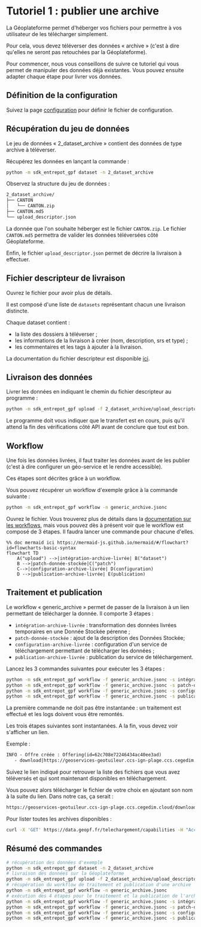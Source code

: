 # Tutoriel 1 : publier une archive

La Géoplateforme permet d'héberger vos fichiers pour permettre à vos utilisateur de les télécharger simplement.

Pour cela, vous devez téléverser des données « archive » (c'est à dire qu'elles ne seront pas retouchées par la Géoplateforme).

Pour commencer, nous vous conseillons de suivre ce tutoriel qui vous permet de manipuler des données déjà existantes. Vous pouvez ensuite adapter chaque étape pour livrer vos données.

## Définition de la configuration

Suivez la page [configuration](configuration.md) pour définir le fichier de configuration.

## Récupération du jeu de données

Le jeu de données « 2_dataset_archive » contient des données de type archive à téléverser.

Récupérez les données en lançant la commande :

```sh
python -m sdk_entrepot_gpf dataset -n 2_dataset_archive
```

Observez la structure du jeu de données :

```txt
2_dataset_archive/
├── CANTON
│   └── CANTON.zip
├── CANTON.md5
└── upload_descriptor.json
```

La donnée que l'on souhaite héberger est le fichier `CANTON.zip`. Le fichier `CANTON.md5` permettra de valider les données téléversées côté Géoplateforme.

Enfin, le fichier `upload_descriptor.json` permet de décrire la livraison à effectuer.

## Fichier descripteur de livraison

Ouvrez le fichier pour avoir plus de détails.

Il est composé d'une liste de `datasets` représentant chacun une livraison distincte.

Chaque dataset contient :

* la liste des dossiers à téléverser ;
* les informations de la livraison à créer (nom, description, srs et type) ;
* les commentaires et les tags à ajouter à la livraison.

La documentation du fichier descripteur est disponible [ici](upload_descriptor.md).

## Livraison des données

Livrer les données en indiquant le chemin du fichier descripteur au programme :

```sh
python -m sdk_entrepot_gpf upload -f 2_dataset_archive/upload_descriptor.json
```

Le programme doit vous indiquer que le transfert est en cours, puis qu'il attend la fin des vérifications côté API avant de conclure que tout est bon.

## Workflow

Une fois les données livrées, il faut traiter les données avant de les publier (c'est à dire configurer un géo-service et le rendre accessible).

Ces étapes sont décrites grâce à un workflow.

Vous pouvez récupérer un workflow d'exemple grâce à la commande suivante :

```sh
python -m sdk_entrepot_gpf workflow -n generic_archive.jsonc
```

Ouvrez le fichier. Vous trouverez plus de détails dans la [documentation sur les workflows](workflow.md), mais vous pouvez dès à présent voir que le workflow est composé de 3 étapes. Il faudra lancer une commande pour chacune d'elles.

```mermaid
%% doc mermaid ici https://mermaid-js.github.io/mermaid/#/flowchart?id=flowcharts-basic-syntax
flowchart TD
    A("upload") -->|intégration-archive-livrée| B("dataset")
    B -->|patch-donnée-stockée|C("patch")
    C-->|configuration-archive-livrée| D(configuration)
    D -->|publication-archive-livrée| E(publication)
```

## Traitement et publication

Le workflow « generic_archive » permet de passer de la livraison à un lien permettant de télécharger la donnée. Il comporte 3 étapes :

* `intégration-archive-livrée` : transformation des données livrées temporaires en une Donnée Stockée pérenne ;
* `patch-donnée-stockée` : ajout de la description des Données Stockée;
* `configuration-archive-livrée` : configuration d'un service de téléchargement permettant de télécharger les données ;
* `publication-archive-livrée` : publication du service de téléchargement.

Lancez les 3 commandes suivantes pour exécuter les 3 étapes :

```sh
python -m sdk_entrepot_gpf workflow -f generic_archive.jsonc -s intégration-archive-livrée
python -m sdk_entrepot_gpf workflow -f generic_archive.jsonc -s patch-donnée-stockée
python -m sdk_entrepot_gpf workflow -f generic_archive.jsonc -s configuration-archive-livrée
python -m sdk_entrepot_gpf workflow -f generic_archive.jsonc -s publication-archive-livrée
```

La première commande ne doit pas être instantanée : un traitement est effectué et les logs doivent vous être remontés.

Les trois étapes suivantes sont instantanées. A la fin, vous devez voir s'afficher un lien.

Exemple :

```txt
INFO - Offre créée : Offering(id=62c708e72246434ac40ee3ad)
   - download|https://geoservices-geotuileur.ccs-ign-plage.ccs.cegedim.cloud/download/plage/archive
```

Suivez le lien indiqué pour retrouver la liste des fichiers que vous avez téléversés et qui sont maintenant disponibles en téléchargement.

Vous pouvez alors télécharger le fichier de votre choix en ajoutant son nom à la suite du lien. Dans notre cas, ça serait :

```txt
https://geoservices-geotuileur.ccs-ign-plage.ccs.cegedim.cloud/download/plage/archive/CANTON.zip
```

Pour lister toutes les archives disponibles :

```sh
curl -X 'GET' https://data.geopf.fr/telechargement/capabilities -H "Accept: application/json"
```

## Résumé des commandes

```sh
# récupération des données d'exemple
python -m sdk_entrepot_gpf dataset -n 2_dataset_archive
# livraison des données sur la Géoplateforme
python -m sdk_entrepot_gpf upload -f 2_dataset_archive/upload_descriptor.json
# récupération du workflow de traitement et publication d'une archive
python -m sdk_entrepot_gpf workflow -n generic_archive.jsonc
# exécution des 4 étapes pour le traitement et la publication de l'archive
python -m sdk_entrepot_gpf workflow -f generic_archive.jsonc -s intégration-archive-livrée
python -m sdk_entrepot_gpf workflow -f generic_archive.jsonc -s patch-donnée-stockée
python -m sdk_entrepot_gpf workflow -f generic_archive.jsonc -s configuration-archive-livrée
python -m sdk_entrepot_gpf workflow -f generic_archive.jsonc -s publication-archive-livrée
```
